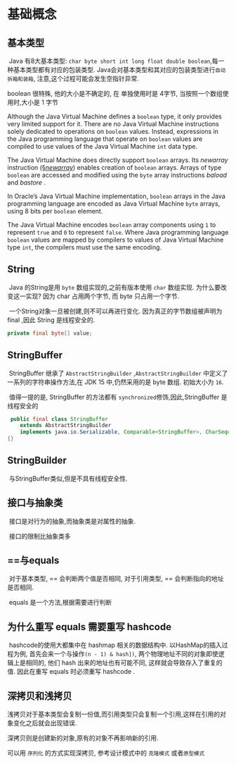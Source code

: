 # 基础概念

## 基本类型

​	Java 有8大基本类型: `char byte short int long float double boolean`,每一种基本类型都有对应的包装类型. Java会对基本类型和其对应的包装类型进行``自动拆箱和装箱``, 注意,这个过程可能会发生空指针异常.

boolean 很特殊, 他的大小是不确定的, 在 单独使用时是 4字节, 当按照一个数组使用时,大小是 1 字节

Although the Java Virtual Machine defines a `boolean` type, it only provides very limited support for it. There are no Java Virtual Machine instructions solely dedicated to operations on `boolean` values. Instead, expressions in the Java programming language that operate on `boolean` values are compiled to use values of the Java Virtual Machine `int` data type.

The Java Virtual Machine does directly support `boolean` arrays. Its *newarray* instruction ([§*newarray*](https://docs.oracle.com/javase/specs/jvms/se7/html/jvms-6.html#jvms-6.5.newarray)) enables creation of `boolean` arrays. Arrays of type `boolean` are accessed and modified using the `byte` array instructions *baload* and *bastore* .

In Oracle’s Java Virtual Machine implementation, `boolean` arrays in the Java programming language are encoded as Java Virtual Machine `byte` arrays, using 8 bits per `boolean` element.

The Java Virtual Machine encodes `boolean` array components using `1` to represent `true` and `0` to represent `false`. Where Java programming language `boolean` values are mapped by compilers to values of Java Virtual Machine type `int`, the compilers must use the same encoding.

## String

​	Java 的String是用 `byte` 数组实现的,之前有版本使用 `char` 数组实现. 为什么要改变这一实现? 因为 char 占用两个字节, 而 byte 只占用一个字节. 

​	一个String对象一旦被创建,则不可以再进行变化. 因为真正的字节数组被声明为 final ,因此 String 是线程安全的.

```Java
private final byte[] value;
```

## StringBuffer

​	StringBuffer 继承了 `AbstractStringBuilder` ,`AbstractStringBuilder` 中定义了一系列的字符串操作方法,在 JDK 15 中,仍然采用的是 byte 数组. 初始大小为 `16`.

​	值得一提的是, StringBuffer 的方法都有 `synchronized`修饰,因此,StringBuffer 是线程安全的

```Java
 public final class StringBuffer
    extends AbstractStringBuilder
    implements java.io.Serializable, Comparable<StringBuffer>, CharSequence
{}
```

## StringBuilder

​	与StringBuffer类似,但是不具有线程安全性.

## 接口与抽象类

​	接口是对行为的抽象,而抽象类是对属性的抽象.

​	接口的限制比抽象类多

## ==与equals

​	对于基本类型, == 会判断两个值是否相同, 对于引用类型, == 会判断指向的地址是否相同.

​	equals 是一个方法,根据需要进行判断

## 为什么重写 equals 需要重写 hashcode

​	hashcode的使用大都集中在 hashmap 相关的数据结构中. 以HashMap的插入过程为例, 首先会来一个与操作`(n - 1) & hash])`, 两个物理地址不同的对象即使逻辑上是相同的, 他们 hash 出来的地址也有可能不同, 这样就会导致存入了重复的值. 因此在重写 equals 时必须重写 hashcode . 

## 深拷贝和浅拷贝

浅拷贝对于基本类型会复制一份值,而引用类型只会复制一个引用,这样在引用的对象变化之后就会出现错误.

深拷贝则是创建新的对象,原有的对象不再影响新的引用.

可以用 `序列化` 的方式实现深拷贝, 参考设计模式中的 `克隆模式` 或者`原型模式`